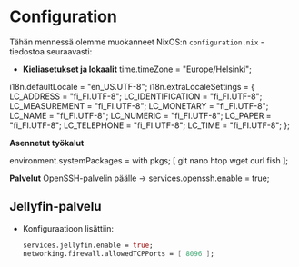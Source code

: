# Configuration

Tähän mennessä olemme muokanneet NixOS:n `configuration.nix` -tiedostoa seuraavasti:

- **Kieliasetukset ja lokaalit**
time.timeZone = "Europe/Helsinki";

i18n.defaultLocale = "en_US.UTF-8";
i18n.extraLocaleSettings = {
  LC_ADDRESS = "fi_FI.UTF-8";
  LC_IDENTIFICATION = "fi_FI.UTF-8";
  LC_MEASUREMENT = "fi_FI.UTF-8";
  LC_MONETARY = "fi_FI.UTF-8";
  LC_NAME = "fi_FI.UTF-8";
  LC_NUMERIC = "fi_FI.UTF-8";
  LC_PAPER = "fi_FI.UTF-8";
  LC_TELEPHONE = "fi_FI.UTF-8";
  LC_TIME = "fi_FI.UTF-8";
};

**Asennetut työkalut**

environment.systemPackages = with pkgs; [
  git nano htop wget curl fish
];

**Palvelut**
OpenSSH-palvelin päälle →
services.openssh.enable = true;

## Jellyfin-palvelu
- Konfiguraatioon lisättiin:
  ```nix
  services.jellyfin.enable = true;
  networking.firewall.allowedTCPPorts = [ 8096 ];

